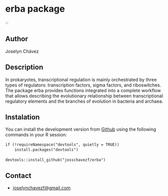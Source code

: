 # erba package
<img src = "https://github.com/josschavezf/erba/blob/master/erba_logo.png" height= "10" width= "10"/>

## Author

Joselyn Chávez

## Description

In prokaryotes, transcriptional regulation is mainly orchestrated by three types of regulators: transcription factors, sigma factors, and riboswitches. The package erba provides functions integrated into a complete workflow that allows describing the evolutionary relationship between transcriptional regulatory elements and the branches of evolution in bacteria and archaea. 


## Instalation

You can install the development version from [Github](www.github.com) using the following commands in your R session:

```
if (!requireNamespace("devtools", quietly = TRUE))
    install.packages("devtools")
    
devtools::install_github("josschavezf/erba")
```

## Contact

- joselynchavezf@gmail.com
